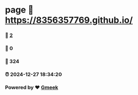 # page :link: https://8356357769.github.io/ 
### :page_facing_up: [2](https://8356357769.github.io//tag.html) 
### :speech_balloon: 0 
### :hibiscus: 324 
### :alarm_clock: 2024-12-27 18:34:20 
### Powered by :heart: [Gmeek](https://github.com/Meekdai/Gmeek)
